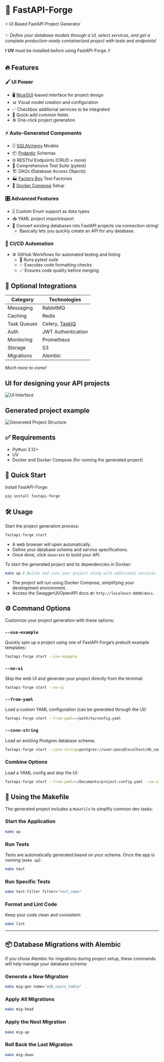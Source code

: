 # 🚀 FastAPI-Forge  
⚡ UI Based FastAPI Project Generator  

✨ *Define your database models through a UI, select services, and get a complete production-ready containerized project with tests and endpoints!* 

❗ **UV** must be installed before using FastAPI-Forge. ❗


## 🔥 Features  


### 🖌️ UI Power  
- 🖥️ [NiceGUI](https://github.com/zauberzeug/nicegui)-based interface for project design  
- 📊 Visual model creation and configuration 
- ✅ Checkbox additional services to be integrated
- 🚀 Quick-add common fields
- ⚙️ One-click project generation  

### ⚡ Auto-Generated Components
- 🗄️ [SQLAlchemy](https://github.com/sqlalchemy/sqlalchemy) Models  
- 📦 [Pydantic](https://github.com/pydantic/pydantic) Schemas  
- 🌐 RESTful Endpoints (CRUD + more)  
- 🧪 Comprehensive Test Suite (pytest)  
- 🏗️ DAOs (Database Access Objects)  
- 🏭 [Factory Boy](https://github.com/FactoryBoy/factory_boy) Test Factories  
- 🐳 [Docker Compose](https://github.com/docker/compose) Setup  

### 🎛️ Advanced Features  
- 🎚️ Custom Enum support as data types  
- 📥 YAML project import/export  
- 🐘 Convert existing databases into FastAPI projects via connection string! 
    - Basically lets you quickly create an API for any database.

### 🔄 CI/CD Automation  
- ⚙️ GitHub Workflows for automated testing and linting  
  - 🧪 Runs pytest suite 
  - ✨ Executes code formatting checks
  - ✅ Ensures code quality before merging  

## 🧩 Optional Integrations  

| Category       | Technologies                          |
|----------------|---------------------------------------|
| Messaging      | RabbitMQ                              |
| Caching        | Redis                                 |
| Task Queues    | Celery, [TaskIQ](https://github.com/taskiq-python/taskiq)                        |
| Auth           | JWT Authentication                    |
| Monitoring     | Prometheus                            |
| Storage        | S3                                    |
| Migrations     | Alembic                               |

*Much more to come!* 

## UI for designing your API projects
![UI Interface](https://github.com/user-attachments/assets/662c7ff2-7a42-4208-ae63-dd9760145474) 
## Generated project example
![Generated Project Structure](https://github.com/user-attachments/assets/cc546f56-abd5-4eb1-b469-5940f0558255)



## ✅ Requirements
- Python 3.12+
- UV
- Docker and Docker Compose (for running the generated project)


## 🚀 Quick Start 
Install FastAPI-Forge:

```bash
pip install fastapi-forge
```

## 🛠 Usage
Start the project generation process:

```bash
fastapi-forge start
```

- A web browser will open automatically.  
- Define your database schema and service specifications.  
- Once done, click `Generate` to build your API.

To start the generated project and its dependencies in Docker:

```bash
make up # Builds and runs your project along with additional services
```

- The project will run using Docker Compose, simplifying your development environment.  
- Access the SwaggerUI/OpenAPI docs at: `http://localhost:8000/docs`.  


## ⚙️ Command Options
Customize your project generation with these options:

### `--use-example`
Quickly spin up a project using one of FastAPI-Forge’s prebuilt example templates:

```bash
fastapi-forge start --use-example
```

### `--no-ui`
Skip the web UI and generate your project directly from the terminal:

```bash
fastapi-forge start --no-ui
```

### `--from-yaml`
Load a custom YAML configuration (can be generated through the UI):

```bash
fastapi-forge start --from-yaml=~/path/to/config.yaml
```

### `--conn-string`
Load an existing Postgres database schema:

```bash
fastapi-forge start --conn-string=postgres://user:pass@localhost/db_name
```

### Combine Options
Load a YAML config and skip the UI:
```bash
fastapi-forge start --from-yaml=~/Documents/project-config.yaml --no-ui
```


## 🧰 Using the Makefile
The generated project includes a `Makefile` to simplify common dev tasks:

### Start the Application
```bash
make up
```

### Run Tests
Tests are automatically generated based on your schema. Once the app is running (`make up`):

```bash
make test
```

### Run Specific Tests
```bash
make test-filter filter="test_name"
```

### Format and Lint Code
Keep your code clean and consistent:

```bash
make lint
```

---

## 📦 Database Migrations with Alembic
If you chose Alembic for migrations during project setup, these commands will help manage your database schema:

### Generate a New Migration
```bash
make mig-gen name="add_users_table"
```

### Apply All Migrations
```bash
make mig-head
```

### Apply the Next Migration
```bash
make mig-up
```

### Roll Back the Last Migration
```bash
make mig-down
```
